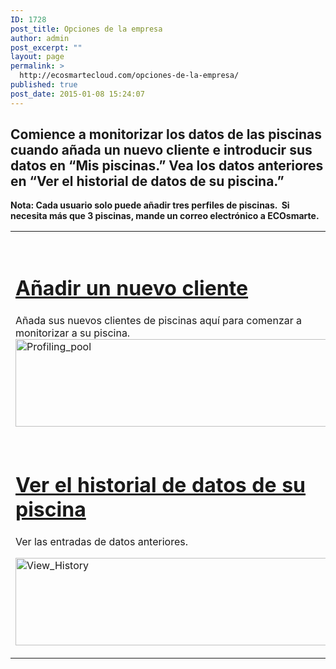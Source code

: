 ```yaml
---
ID: 1728
post_title: Opciones de la empresa
author: admin
post_excerpt: ""
layout: page
permalink: >
  http://ecosmartecloud.com/opciones-de-la-empresa/
published: true
post_date: 2015-01-08 15:24:07
---
```


<h2>Comience a monitorizar los datos de las piscinas cuando añada un nuevo cliente e introducir sus datos en “Mis piscinas.” Vea los datos anteriores en “Ver el historial de datos de su piscina.”</h2>
<strong>Nota: Cada usuario solo puede añadir tres perfiles de piscinas.  Si necesita más que 3 piscinas, mande un correo electrónico a ECOsmarte.</strong>
<table style="width: 100%">
<tbody>
<tr>
<td style="width: 50%">
<h1><a href="http://ecosmartecloud.com/pool-profiling/">Añadir un nuevo cliente</a></h1>
Añada sus nuevos clientes de piscinas aquí para comenzar a monitorizar a su piscina.
<a href="http://ecosmartecloud.com/pool-profiling/"><img src="http://ecosmartecloud.com/wp-content/uploads/2014/12/Add-A-New-Customer.png" alt="Profiling_pool" width="524" height="140" /></a></td>
<td style="width: 50%">
<h1><a href="/?page_id=1701">Añadir los datos</a></h1>
Ver sus piscinas registradas y añadir los datos.
<a href="/?page_id=1701"><img src="http://ecosmartecloud.com/wp-content/uploads/2014/12/Add-Data.png" alt="View_setting" width="524" height="140" /></a>
<h3>Nota: Los usuarios de WIFI tendrán noticias automáticos.</h3>
</td>
</tr>
<tr>
<td style="width: 50%">
<h1><a href="http://ecosmartecloud.com/view-data/">Ver el historial de datos de su piscina </a></h1>
Ver las entradas de datos anteriores.

<a href="http://ecosmartecloud.com/view-data/"><img src="http://ecosmartecloud.com/wp-content/uploads/2014/12/View-Pool-History-Data.png" alt="View_History" width="524" height="140" /></a></td>
<td style="width: 50%">
<h1><a href="http://ecosmartecloud.com/user-profile/">Cambiar la configuración del usuario</a></h1>
Actualizar su contraseña y dirección.

<a href="http://ecosmartecloud.com/user-profile/"><img class="aligncenter size-full wp-image-500" src="http://ecosmartecloud.com/wp-content/uploads/2014/12/Change-User-Settings-1.png" alt="new_user" width="524" height="140" /></a></td>
</tr>
</tbody>
</table>